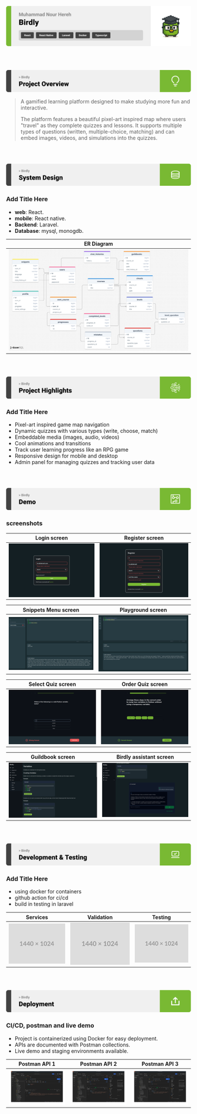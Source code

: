 <img src="./readme/title1.svg"/>

<br><br>

<!-- project overview -->
<img src="./readme/title2.svg"/>

> A gamified learning platform designed to make studying more fun and interactive.
> 
> The platform features a beautiful pixel-art inspired map where users "travel" as they complete quizzes and lessons. It supports multiple types of questions (written, multiple-choice, matching) and can embed images, videos, and simulations into the quizzes.


<br><br>

<!-- System Design -->
<img src="./readme/title3.svg"/>

### Add Title Here

- **web**: React.
- **mobile**: React native.
- **Backend**: Laravel.
- **Database**: mysql, monogdb.

| ER Diagram                            |
| --------------------------------------- |
| <img src="./readme/assets/ERdiagram.png"> |
<br><br>

<!-- Project Highlights -->
<img src="./readme/title4.svg"/>

### Add Title Here

- Pixel-art inspired game map navigation
- Dynamic quizzes with various types (write, choose, match)
- Embeddable media (images, audio, videos)
- Cool animations and transitions
- Track user learning progress like an RPG game
- Responsive design for mobile and desktop
- Admin panel for managing quizzes and tracking user data

<br><br>

<!-- Demo -->
<img src="./readme/title5.svg"/>


### screenshots

| Login screen                            | Register screen                       |
| --------------------------------------- | ------------------------------------- |
| ![Landing](./readme/assets/login_validation_msgs.png) | ![fsdaf](./readme/assets/register_validation_msgs.png) |


| Snippets Menu screen                    | Playground screen                     |
| --------------------------------------- | ------------------------------------- |
| ![Landing](./readme/assets/snippet_menu.png) | ![fsdaf](./readme/assets/playground_ai.png) |

| Select Quiz screen                      | Order Quiz screen                     |
| --------------------------------------- | ------------------------------------- |
| ![Landing](./readme/assets/select_quiz.png) | ![fsdaf](./readme/assets/order_quiz.png) |

| Guildbook screen                        | Birdly assistant screen               |
| --------------------------------------- | ------------------------------------- |
| ![Landing](./readme/assets/guildbook.png) | ![fsdaf](./readme/assets/guildbook_ai.png) |

<br><br>

<!-- Development & Testing -->
<img src="./readme/title6.svg"/>

### Add Title Here

- using docker for containers
- github action for ci/cd
- build in testing in laravel

| Services                            | Validation                       | Testing                        |
| --------------------------------------- | ------------------------------------- | ------------------------------------- |
| ![Landing](./readme/assets/1440x1024.png) | ![fsdaf](./readme/assets/1440x1024.png) | ![fsdaf](./readme/assets/1440x1024.png) |


<br><br>

<!-- Deployment -->
<img src="./readme/title7.svg"/>

### CI/CD, postman and live demo

- Project is containerized using Docker for easy deployment.
- APIs are documented with Postman collections.
- Live demo and staging environments available.


| Postman API 1                            | Postman API 2                       | Postman API 3                        |
| --------------------------------------- | ------------------------------------- | ------------------------------------- |
| ![Landing](./readme/assets/postman_1.png) | ![fsdaf](./readme/assets/postman_3.png) | ![fsdaf](./readme/assets/postman_3.png) |

<br><br>
